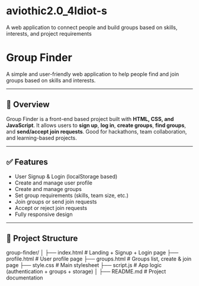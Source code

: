 # aviothic2.0_4Idiot-s
A web application to connect people and build groups based on skills, interests, and project requirements
# Group Finder

A simple and user-friendly web application to help people find and join groups based on skills and interests.

---

## 🚀 Overview
Group Finder is a front-end based project built with **HTML, CSS, and JavaScript**. It allows users to **sign up**, **log in**, **create groups**, **find groups**, and **send/accept join requests**. Good for hackathons, team collaboration, and learning-based projects.

---

## ✅ Features
- User Signup & Login (localStorage based)
- Create and manage user profile
- Create and manage groups
- Set group requirements (skills, team size, etc.)
- Join groups or send join requests
- Accept or reject join requests
- Fully responsive design

---

## 📂 Project Structure
group-finder/
│
├── index.html          # Landing + Signup + Login page
├── profile.html        # User profile page
├── groups.html         # Groups list, create & join page
├── style.css           # Main stylesheet
├── script.js           # App logic (authentication + groups + storage)
│
├── README.md           # Project documentation

